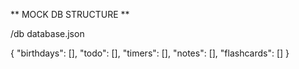 ** MOCK DB STRUCTURE ** 

/db
  database.json
  
{
  "birthdays": [],
  "todo": [],
  "timers": [],
  "notes": [],
  "flashcards": []
}
